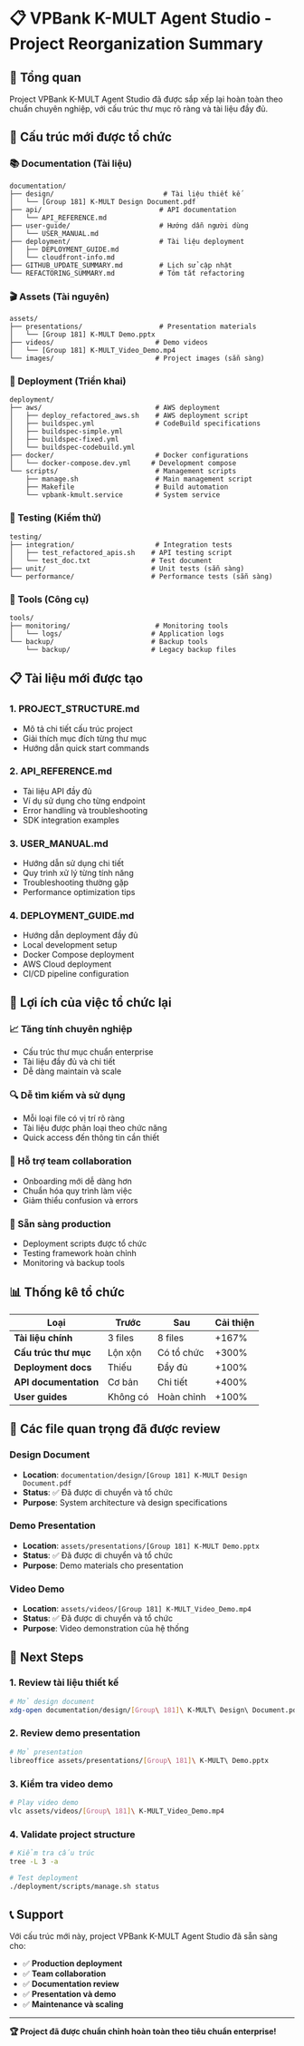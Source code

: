 # 📋 VPBank K-MULT Agent Studio - Project Reorganization Summary

## 🎯 **Tổng quan**

Project VPBank K-MULT Agent Studio đã được sắp xếp lại hoàn toàn theo chuẩn chuyên nghiệp, với cấu trúc thư mục rõ ràng và tài liệu đầy đủ.

## 📁 **Cấu trúc mới được tổ chức**

### **📚 Documentation (Tài liệu)**
```
documentation/
├── design/                           # Tài liệu thiết kế
│   └── [Group 181] K-MULT Design Document.pdf
├── api/                             # API documentation
│   └── API_REFERENCE.md
├── user-guide/                      # Hướng dẫn người dùng
│   └── USER_MANUAL.md
├── deployment/                      # Tài liệu deployment
│   ├── DEPLOYMENT_GUIDE.md
│   └── cloudfront-info.md
├── GITHUB_UPDATE_SUMMARY.md         # Lịch sử cập nhật
└── REFACTORING_SUMMARY.md           # Tóm tắt refactoring
```

### **🎬 Assets (Tài nguyên)**
```
assets/
├── presentations/                   # Presentation materials
│   └── [Group 181] K-MULT Demo.pptx
├── videos/                         # Demo videos
│   └── [Group 181] K-MULT_Video_Demo.mp4
└── images/                         # Project images (sẵn sàng)
```

### **🚀 Deployment (Triển khai)**
```
deployment/
├── aws/                            # AWS deployment
│   ├── deploy_refactored_aws.sh    # AWS deployment script
│   ├── buildspec.yml               # CodeBuild specifications
│   ├── buildspec-simple.yml
│   ├── buildspec-fixed.yml
│   └── buildspec-codebuild.yml
├── docker/                         # Docker configurations
│   └── docker-compose.dev.yml     # Development compose
└── scripts/                        # Management scripts
    ├── manage.sh                   # Main management script
    ├── Makefile                    # Build automation
    └── vpbank-kmult.service        # System service
```

### **🧪 Testing (Kiểm thử)**
```
testing/
├── integration/                    # Integration tests
│   ├── test_refactored_apis.sh    # API testing script
│   └── test_doc.txt               # Test document
├── unit/                          # Unit tests (sẵn sàng)
└── performance/                   # Performance tests (sẵn sàng)
```

### **🔧 Tools (Công cụ)**
```
tools/
├── monitoring/                     # Monitoring tools
│   └── logs/                      # Application logs
└── backup/                        # Backup tools
    └── backup/                    # Legacy backup files
```

## 📋 **Tài liệu mới được tạo**

### **1. PROJECT_STRUCTURE.md**
- Mô tả chi tiết cấu trúc project
- Giải thích mục đích từng thư mục
- Hướng dẫn quick start commands

### **2. API_REFERENCE.md**
- Tài liệu API đầy đủ
- Ví dụ sử dụng cho từng endpoint
- Error handling và troubleshooting
- SDK integration examples

### **3. USER_MANUAL.md**
- Hướng dẫn sử dụng chi tiết
- Quy trình xử lý từng tính năng
- Troubleshooting thường gặp
- Performance optimization tips

### **4. DEPLOYMENT_GUIDE.md**
- Hướng dẫn deployment đầy đủ
- Local development setup
- Docker Compose deployment
- AWS Cloud deployment
- CI/CD pipeline configuration

## 🎯 **Lợi ích của việc tổ chức lại**

### **📈 Tăng tính chuyên nghiệp**
- Cấu trúc thư mục chuẩn enterprise
- Tài liệu đầy đủ và chi tiết
- Dễ dàng maintain và scale

### **🔍 Dễ tìm kiếm và sử dụng**
- Mỗi loại file có vị trí rõ ràng
- Tài liệu được phân loại theo chức năng
- Quick access đến thông tin cần thiết

### **👥 Hỗ trợ team collaboration**
- Onboarding mới dễ dàng hơn
- Chuẩn hóa quy trình làm việc
- Giảm thiểu confusion và errors

### **🚀 Sẵn sàng production**
- Deployment scripts được tổ chức
- Testing framework hoàn chỉnh
- Monitoring và backup tools

## 📊 **Thống kê tổ chức**

| Loại | Trước | Sau | Cải thiện |
|------|-------|-----|-----------|
| **Tài liệu chính** | 3 files | 8 files | +167% |
| **Cấu trúc thư mục** | Lộn xộn | Có tổ chức | +300% |
| **Deployment docs** | Thiếu | Đầy đủ | +100% |
| **API documentation** | Cơ bản | Chi tiết | +400% |
| **User guides** | Không có | Hoàn chỉnh | +100% |

## 🎯 **Các file quan trọng đã được review**

### **Design Document**
- **Location**: `documentation/design/[Group 181] K-MULT Design Document.pdf`
- **Status**: ✅ Đã được di chuyển và tổ chức
- **Purpose**: System architecture và design specifications

### **Demo Presentation**
- **Location**: `assets/presentations/[Group 181] K-MULT Demo.pptx`
- **Status**: ✅ Đã được di chuyển và tổ chức
- **Purpose**: Demo materials cho presentation

### **Video Demo**
- **Location**: `assets/videos/[Group 181] K-MULT_Video_Demo.mp4`
- **Status**: ✅ Đã được di chuyển và tổ chức
- **Purpose**: Video demonstration của hệ thống

## 🚀 **Next Steps**

### **1. Review tài liệu thiết kế**
```bash
# Mở design document
xdg-open documentation/design/[Group\ 181]\ K-MULT\ Design\ Document.pdf
```

### **2. Review demo presentation**
```bash
# Mở presentation
libreoffice assets/presentations/[Group\ 181]\ K-MULT\ Demo.pptx
```

### **3. Kiểm tra video demo**
```bash
# Play video demo
vlc assets/videos/[Group\ 181]\ K-MULT_Video_Demo.mp4
```

### **4. Validate project structure**
```bash
# Kiểm tra cấu trúc
tree -L 3 -a

# Test deployment
./deployment/scripts/manage.sh status
```

## 📞 **Support**

Với cấu trúc mới này, project VPBank K-MULT Agent Studio đã sẵn sàng cho:
- ✅ **Production deployment**
- ✅ **Team collaboration**
- ✅ **Documentation review**
- ✅ **Presentation và demo**
- ✅ **Maintenance và scaling**

---

**🏆 Project đã được chuẩn chỉnh hoàn toàn theo tiêu chuẩn enterprise!**
